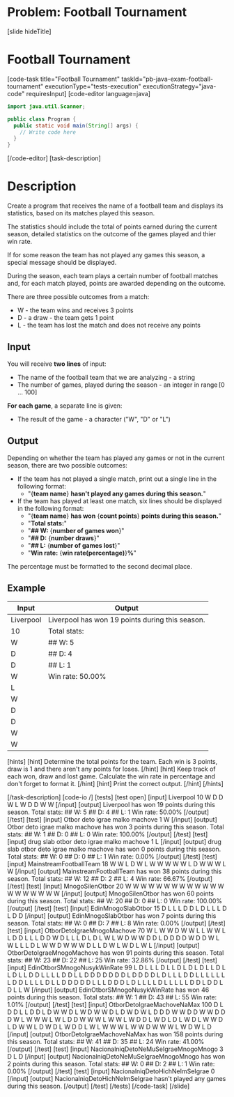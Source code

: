 # Problem: Football Tournament
[slide hideTitle]
# Football Tournament
[code-task title="Football Tournament" taskId="pb-java-exam-football-tournament" executionType="tests-execution" executionStrategy="java-code" requiresInput]
[code-editor language=java]
```java
import java.util.Scanner;

public class Program {
  public static void main(String[] args) {
    // Write code here
  }
}
```
[/code-editor]
[task-description]
# Description
Create a program that receives the name of a football team and displays its statistics, based on its matches played this season. 

The statistics should include the total of points earned during the current season, detailed statistics on the outcome of the games played and thier win rate. 

If for some reason the team has not played any games this season, a special message should be displayed. 

During the season, each team plays a certain number of football matches and, for each match played, points are awarded depending on the outcome.

There are three possible outcomes from a match: 
- W - the team wins and receives 3 points 
- D - a draw - the team gets 1 point 
- L - the team has lost the match and does not receive any points

## Input
You will receive **two lines** of input:
- The name of the football team that we are analyzing - a string
- The number of games, played during the season - an integer in range [0 ... 100] 

**For each game**, a separate line is given:
- The result of the game - a character ("W", "D" or "L")

## Output
Depending on whether the team has played any games or not in the current season, there are two possible outcomes:

- If the team has not played a single match, print out a single line in the following format:
	- "\{**team name**\} **hasn't played any games during this season.**"
- If the team has played at least one match, six lines should be displayed in the following format:
	- "\{**team name**\} **has won** \{**count points**\} **points during this season.**"
	- "**Total stats:**"
	- "**## W:** \{**number of games won**\}"
	- "**## D:** \{**number draws**\}" 
	- "**## L:** \{**number of games lost**\}" 
	- "**Win rate:** \{**win rate(percentage)**\}**%**"

The percentage must be formatted to the second decimal place.

## Example
| **Input** | **Output** |
| --- | --- |
| Liverpool | Liverpool has won 19 points during this season. |
| 10 | Total stats: |
| W | \#\# W: 5 |
| D | \#\# D: 4 |
| D | \#\# L: 1 |
| W | Win rate: 50.00% |
| L |  |
| W |  |
| D |  |
| D |  |
| W |  |
| W |  |

[hints]
[hint]
Determine the total points for the team. Each win is 3 points, draw is 1 and there aren't any points for loses.
[/hint]
[hint]
Keep track of each won, draw and lost game.
Calculate the win rate in percentage and don't forget to format it.
[/hint]
[hint]
Print the correct output.
[/hint]
[/hints]

[/task-description]
[code-io /]
[tests]
[test open]
[input]
Liverpool
10
W
D
D
W
L
W
D
D
W
W
[/input]
[output]
Liverpool has won 19 points during this season.
Total stats:
\#\# W: 5
\#\# D: 4
\#\# L: 1
Win rate: 50.00%
[/output]
[/test]
[test]
[input]
Otbor deto igrae malko machove
1
W
[/input]
[output]
Otbor deto igrae malko machove has won 3 points during this season.
Total stats:
\#\# W: 1
\#\# D: 0
\#\# L: 0
Win rate: 100.00%
[/output]
[/test]
[test]
[input]
drug slab otbor deto igrae malko machove
1
L
[/input]
[output]
drug slab otbor deto igrae malko machove has won 0 points during this season.
Total stats:
\#\# W: 0
\#\# D: 0
\#\# L: 1
Win rate: 0.00%
[/output]
[/test]
[test]
[input]
MainstreamFootballTeam
18
W
W
L
D
W
L
W
W
W
W
W
L
D
W
W
W
L
W
[/input]
[output]
MainstreamFootballTeam has won 38 points during this season.
Total stats:
\#\# W: 12
\#\# D: 2
\#\# L: 4
Win rate: 66.67%
[/output]
[/test]
[test]
[input]
MnogoSilenOtbor
20
W
W
W
W
W
W
W
W
W
W
W
W
W
W
W
W
W
W
W
W
[/input]
[output]
MnogoSilenOtbor has won 60 points during this season.
Total stats:
\#\# W: 20
\#\# D: 0
\#\# L: 0
Win rate: 100.00%
[/output]
[/test]
[test]
[input]
EdinMnogoSlabOtbor
15
D
L
L
L
D
D
L
D
L
L
L
D
L
D
D
[/input]
[output]
EdinMnogoSlabOtbor has won 7 points during this season.
Total stats:
\#\# W: 0
\#\# D: 7
\#\# L: 8
Win rate: 0.00%
[/output]
[/test]
[test]
[input]
OtborDetoIgraeMnogoMachove
70
W
L
W
W
D
W
W
L
L
W
W
L
L
D
D
L
L
L
D
D
W
D
L
L
L
D
L
D
L
W
L
W
D
W
W
D
D
L
D
D
D
D
W
D
D
W
L
W
L
L
L
D
L
W
W
D
W
W
W
D
L
L
D
W
L
W
D
L
W
L
[/input]
[output]
OtborDetoIgraeMnogoMachove has won 91 points during this season.
Total stats:
\#\# W: 23
\#\# D: 22
\#\# L: 25
Win rate: 32.86%
[/output]
[/test]
[test]
[input]
EdinOtborSMnogoNusykWinRate
99
L
D
L
L
L
D
L
L
D
L
D
L
D
L
L
D
L
L
D
L
L
D
D
L
L
L
L
D
D
L
L
D
D
D
D
D
D
D
L
D
D
D
D
L
D
L
L
L
D
D
L
L
L
L
L
L
L
D
D
L
L
L
L
D
L
L
D
D
D
D
D
L
L
L
D
D
D
L
D
L
L
L
L
D
L
L
L
L
L
D
D
L
D
D
L
D
L
L
W
[/input]
[output]
EdinOtborSMnogoNusykWinRate has won 46 points during this season.
Total stats:
\#\# W: 1
\#\# D: 43
\#\# L: 55
Win rate: 1.01%
[/output]
[/test]
[test]
[input]
OtborDetoIgraeMachoveNaMax
100
D
L
D
D
L
L
D
D
L
D
W
W
D
L
W
D
W
W
D
L
D
W
D
W
L
D
D
D
W
W
D
D
W
W
D
D
D
W
L
W
W
W
L
W
L
D
D
W
W
W
L
W
W
L
W
D
D
L
W
D
L
D
L
W
D
L
W
W
D
L
D
W
W
L
D
W
D
L
W
D
D
L
W
L
W
W
W
L
W
W
D
W
W
W
L
W
D
W
L
D
[/input]
[output]
OtborDetoIgraeMachoveNaMax has won 158 points during this season.
Total stats:
\#\# W: 41
\#\# D: 35
\#\# L: 24
Win rate: 41.00%
[/output]
[/test]
[test]
[input]
NacionalniqDetoNeMuSeIgraeMnogoMnogo
3
D
L
D
[/input]
[output]
NacionalniqDetoNeMuSeIgraeMnogoMnogo has won 2 points during this season.
Total stats:
\#\# W: 0
\#\# D: 2
\#\# L: 1
Win rate: 0.00%
[/output]
[/test]
[test]
[input]
NacionalniqDetoHichNeImSeIgrae
0
[/input]
[output]
NacionalniqDetoHichNeImSeIgrae hasn't played any games during this season.
[/output]
[/test]
[/tests]
[/code-task]
[/slide]
